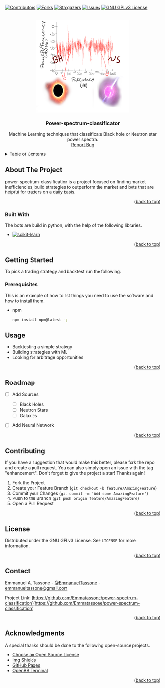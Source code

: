 <a name="readme-top"></a>

<!-- PROJECT SHIELDS -->
<!--
*** I'm using markdown "reference style" links for readability.
*** Reference links are enclosed in brackets [ ] instead of parentheses ( ).
*** See the bottom of this document for the declaration of the reference variables
*** for contributors-url, forks-url, etc. This is an optional, concise syntax you may use.
*** https://www.markdownguide.org/basic-syntax/#reference-style-links
-->
[![Contributors][contributors-shield]][contributors-url]
[![Forks][forks-shield]][forks-url]
[![Stargazers][stars-shield]][stars-url]
[![Issues][issues-shield]][issues-url]
[![GNU GPLv3 License][license-shield]][license-url]



<!-- PROJECT LOGO -->
<br />
<div align="center">
  <a href="https://github.com/Emmatassone/power-spectrum-classification/README.md">
    <img src="images/logo.png" alt="Logo" width="300" height="300">
  </a>

  <h3 align="center">Power-spectrum-classificator</h3>

  <p align="center">
    Machine Learning techniques that classificate Black hole or Neutron star power spectra.
    <br />
    <a href="https://github.com/Emmatassone/power-spectrum-classification/issues">Report Bug</a> 
  </p>
</div>



<!-- TABLE OF CONTENTS -->
<details>
  <summary>Table of Contents</summary>
  <ol>
    <li>
      <a href="#about-the-project">About The Project</a>
      <ul>
        <li><a href="#built-with">Built With</a></li>
      </ul>
    </li>
    <li>
      <a href="#getting-started">Getting Started</a>
      <ul>
        <li><a href="#prerequisites">Prerequisites</a></li>
      </ul>
    </li>
    <li><a href="#usage">Usage</a></li>
    <li><a href="#roadmap">Roadmap</a></li>
    <li><a href="#contributing">Contributing</a></li>
    <li><a href="#license">License</a></li>
    <li><a href="#contact">Contact</a></li>
  </ol>
</details>



<!-- ABOUT THE PROJECT -->
## About The Project

power-spectrum-classification is a project focused on finding market inefficiencies, build strategies to outperform the market and bots that are helpful for traders on a daily basis.


<p align="right">(<a href="#readme-top">back to top</a>)</p>



### Built With

The bots are build in python, with the help of the following libraries.

* [![scikit-learn][scikit-learn-image]][scikit-learn-url]



<p align="right">(<a href="#readme-top">back to top</a>)</p>



<!-- GETTING STARTED -->
## Getting Started

To pick a trading strategy and backtest run the following.

### Prerequisites

This is an example of how to list things you need to use the software and how to install them.
* npm
  ```sh
  npm install npm@latest -g
  ```

<!-- USAGE EXAMPLES -->
## Usage

- Backtesting a simple strategy
- Building strategies with ML
- Looking for arbitrage opportunities


<p align="right">(<a href="#readme-top">back to top</a>)</p>



<!-- ROADMAP -->
## Roadmap

- [ ] Add Sources
  - [ ] Black Holes
  - [ ] Neutron Stars
  - [ ] Galaxies
- [ ] Add Neural Network


<p align="right">(<a href="#readme-top">back to top</a>)</p>



<!-- CONTRIBUTING -->
## Contributing

If you have a suggestion that would make this better, please fork the repo and create a pull request. You can also simply open an issue with the tag "enhancement".
Don't forget to give the project a star! Thanks again!

1. Fork the Project
2. Create your Feature Branch (`git checkout -b feature/AmazingFeature`)
3. Commit your Changes (`git commit -m 'Add some AmazingFeature'`)
4. Push to the Branch (`git push origin feature/AmazingFeature`)
5. Open a Pull Request

<p align="right">(<a href="#readme-top">back to top</a>)</p>



<!-- LICENSE -->
## License

Distributed under the GNU GPLv3 License. See `LICENSE` for more information.

<p align="right">(<a href="#readme-top">back to top</a>)</p>



<!-- CONTACT -->
## Contact

Emmanuel A. Tassone - [@EmmanuelTassone](https://twitter.com/EmmanuelTassone) - emmanueltassone@gmail.com

Project Link: [https://github.com/Emmatassone/power-spectrum-classification](https://github.com/Emmatassone/power-spectrum-classification)

<p align="right">(<a href="#readme-top">back to top</a>)</p>



<!-- ACKNOWLEDGMENTS -->
## Acknowledgments

A special thanks should be done to the following open-source projects.

* [Choose an Open Source License](https://choosealicense.com)
* [Img Shields](https://shields.io)
* [GitHub Pages](https://pages.github.com)
* [OpenBB Terminal](https://my.openbb.co/app/terminal)

<p align="right">(<a href="#readme-top">back to top</a>)</p>



<!-- MARKDOWN LINKS & IMAGES -->
<!-- https://www.markdownguide.org/basic-syntax/#reference-style-links -->
[contributors-shield]: https://img.shields.io/github/contributors/Emmatassone/power-spectrum-classification.svg?style=for-the-badge
[contributors-url]: https://github.com/Emmatassone/power-spectrum-classification/graphs/contributors
[forks-shield]: https://img.shields.io/github/forks/Emmatassone/power-spectrum-classification.svg?style=for-the-badge
[forks-url]: https://github.com/Emmatassone/power-spectrum-classification/network/members
[stars-shield]: https://img.shields.io/github/stars/Emmatassone/power-spectrum-classification.svg?style=for-the-badge
[stars-url]: https://github.com/Emmatassone/power-spectrum-classification/stargazers
[issues-shield]: https://img.shields.io/github/issues/Emmatassone/power-spectrum-classification.svg?style=for-the-badge
[issues-url]: https://github.com/Emmatassone/power-spectrum-classification/issues
[license-shield]: https://img.shields.io/github/license/Emmatassone/power-spectrum-classification.svg?style=for-the-badge
[license-url]: https://github.com/Emmatassone/power-spectrum-classification/blob/master/LICENSE
[scikit-learn-image]: https://scikit-learn.org/stable/_static/scikit-learn-logo-small.png
[scikit-learn-url]: https://scikit-learn.org/stable/
